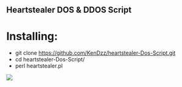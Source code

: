 ## Heartstealer DOS & DDOS Script

# Installing:
   - git clone https://github.com/KenDzz/heartstealer-Dos-Script.git
   - cd heartstealer-Dos-Script/
   - perl heartstealer.pl
   
![](https://media.giphy.com/media/2PIAbeZAdrzUMAQlUg/giphy.gif)

